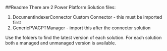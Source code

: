 ##Readme
There are 2 Power Platform Solution files:

1. DocumentIndexerConnector Custom Connector - this must be imported first
2. GenericPVAGPTManager - import this after the connector solution

Use the folders to find the latest version of each solution. For each solution both a managed and unmanaged version is available.
